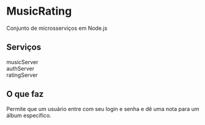 # MusicRating
Conjunto de microsserviços em Node.js

Serviços
-----------------
musicServer  
authServer  
ratingServer

O que faz
---------------
Permite que um usuário entre com seu login e senha e dê uma nota para um álbum específico.  
